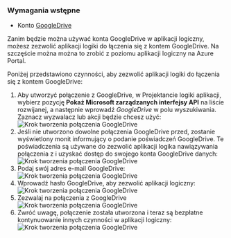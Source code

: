 ### <a name="prerequisites"></a>Wymagania wstępne

- Konto [GoogleDrive](https://www.google.com/drive/)  


Zanim będzie można używać konta GoogleDrive w aplikacji logiczny, możesz zezwolić aplikacji logiki do łączenia się z kontem GoogleDrive. Na szczęście można można to zrobić z poziomu aplikacji logiczny na Azure Portal.  

Poniżej przedstawiono czynności, aby zezwolić aplikacji logiki do łączenia się z kontem GoogleDrive:  
1. Aby utworzyć połączenie z GoogleDrive, w Projektancie logiki aplikacji, wybierz pozycję **Pokaż Microsoft zarządzanych interfejsy API** na liście rozwijanej, a następnie wprowadź *GoogleDrive* w polu wyszukiwania. Zaznacz wyzwalacz lub akcji będzie chcesz użyć:  
![Krok tworzenia połączenia GoogleDrive](./media/connectors-create-api-googledrive/googledrive-1.png)  
2. Jeśli nie utworzono dowolne połączenia GoogleDrive przed, zostanie wyświetlony monit informujący o podanie poświadczeń GoogleDrive. Te poświadczenia są używane do zezwolić aplikacji logika nawiązywania połączenia z i uzyskać dostęp do swojego konta GoogleDrive danych:  
![Krok tworzenia połączenia GoogleDrive](./media/connectors-create-api-googledrive/googledrive-2.png)  
3. Podaj swój adres e-mail GoogleDrive:  
 ![Krok tworzenia połączenia GoogleDrive](./media/connectors-create-api-googledrive/googledrive-3.png)  
4. Wprowadź hasło GoogleDrive, aby zezwolić aplikacji logiczny:  
![Krok tworzenia połączenia GoogleDrive](./media/connectors-create-api-googledrive/googledrive-4.png)
5. Zezwalaj na połączenia z GoogleDrive  
![Krok tworzenia połączenia GoogleDrive](./media/connectors-create-api-googledrive/googledrive-5.png)  
6. Zwróć uwagę, połączenie została utworzona i teraz są bezpłatne kontynuowanie innych czynności w aplikacji logiczny:  
![Krok tworzenia połączenia GoogleDrive](./media/connectors-create-api-googledrive/googledrive-6.png)  

